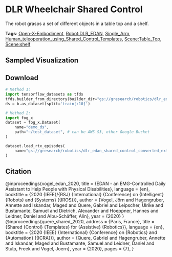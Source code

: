 # DLR Wheelchair Shared Control

The robot grasps a set of different objects in a table top and a shelf. 

**Tags**: [Open-X-Embodiment](https://github.com/youliangtan/oxe_contrib/tree/main/pages/tags/Open-X-Embodiment.md), [Robot:DLR_EDAN](https://github.com/youliangtan/oxe_contrib/tree/main/pages/tags/Robot:DLR_EDAN.md), [Single_Arm](https://github.com/youliangtan/oxe_contrib/tree/main/pages/tags/Single_Arm.md), [Human_teleoperation_using_Shared_Control_Templates](https://github.com/youliangtan/oxe_contrib/tree/main/pages/tags/Human_teleoperation_using_Shared_Control_Templates.md), [Scene:Table_Top](https://github.com/youliangtan/oxe_contrib/tree/main/pages/tags/Scene:Table_Top.md), [Scene:shelf](https://github.com/youliangtan/oxe_contrib/tree/main/pages/tags/Scene:shelf.md)

## Sampled Visualization



## Download


```python
# Method 1: 
import tensorflow_datasets as tfds
tfds.builder_from_directory(builder_dir="gs://gresearch/robotics/dlr_edan_shared_control_converted_externally_to_rlds/0.1.0")
ds = b.as_dataset(split='train[:10]')

# Method 2:
import fog_x
dataset = fog_x.Dataset(
    name="demo_ds",
    path="~/test_dataset", # can be AWS S3, other Google Bucket
)  

dataset.load_rtx_episodes(
    name="gs://gresearch/robotics/dlr_edan_shared_control_converted_externally_to_rlds/0.1.0",
)
```


## Citation

@inproceedings{vogel_edan_2020,
        title = {EDAN - an EMG-Controlled Daily Assistant to Help People with Physical Disabilities},
        language = {en},
        booktitle = {2020 {IEEE}/{RSJ} {International} {Conference} on {Intelligent} {Robots} and {Systems} ({IROS})},
        author = {Vogel, Jörn and Hagengruber, Annette and Iskandar, Maged and Quere, Gabriel and Leipscher, Ulrike and Bustamante, Samuel and Dietrich, Alexander and Hoeppner, Hannes and Leidner, Daniel and Albu-Schäffer, Alin},
        year = {2020}
}
@inproceedings{quere_shared_2020,
        address = {Paris, France},
        title = {Shared {Control} {Templates} for {Assistive} {Robotics}},
        language = {en},
        booktitle = {2020 {IEEE} {International} {Conference} on {Robotics} and {Automation} ({ICRA})},
        author = {Quere, Gabriel and Hagengruber, Annette and Iskandar, Maged and Bustamante, Samuel and Leidner, Daniel and Stulp, Freek and Vogel, Joern},
        year = {2020},
        pages = {7},
}